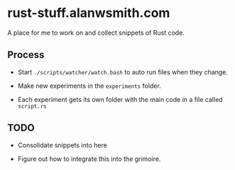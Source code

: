 # rust-stuff.alanwsmith.com

A place for me to work on and
collect snippets of Rust code. 

## Process

- Start `./scripts/watcher/watch.bash`
to auto run files when they change. 

- Make new experiments in the 
`experiments` folder. 

- Each experiment gets its own folder
with the main code in a file called
`script.rs`


## TODO 

- Consolidate snippets into here

- Figure out how to integrate this
into the grimoire. 
